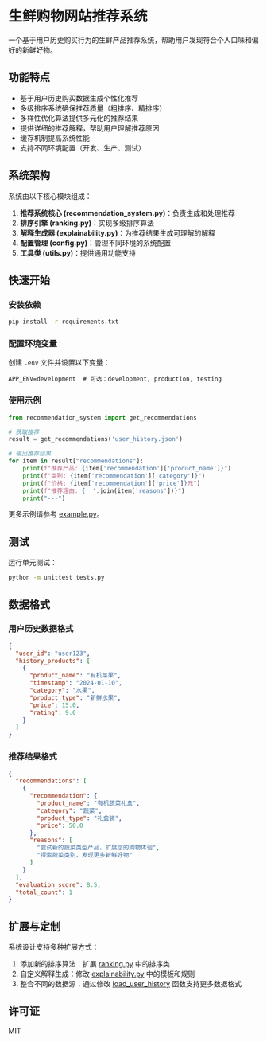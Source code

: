 # 生鲜购物网站推荐系统

一个基于用户历史购买行为的生鲜产品推荐系统，帮助用户发现符合个人口味和偏好的新鲜好物。

## 功能特点

- 基于用户历史购买数据生成个性化推荐
- 多级排序系统确保推荐质量（粗排序、精排序）
- 多样性优化算法提供多元化的推荐结果
- 提供详细的推荐解释，帮助用户理解推荐原因
- 缓存机制提高系统性能
- 支持不同环境配置（开发、生产、测试）

## 系统架构

系统由以下核心模块组成：

1. **推荐系统核心 (recommendation_system.py)**：负责生成和处理推荐
2. **排序引擎 (ranking.py)**：实现多级排序算法
3. **解释生成器 (explainability.py)**：为推荐结果生成可理解的解释
4. **配置管理 (config.py)**：管理不同环境的系统配置
5. **工具类 (utils.py)**：提供通用功能支持

## 快速开始

### 安装依赖

```bash
pip install -r requirements.txt
```


### 配置环境变量

创建 `.env` 文件并设置以下变量：

```plaintext
APP_ENV=development  # 可选：development, production, testing
```

### 使用示例

```python
from recommendation_system import get_recommendations

# 获取推荐
result = get_recommendations('user_history.json')

# 输出推荐结果
for item in result["recommendations"]:
    print(f"推荐产品: {item['recommendation']['product_name']}")
    print(f"类别: {item['recommendation']['category']}")
    print(f"价格: {item['recommendation']['price']}元")
    print(f"推荐理由: {' '.join(item['reasons'])}")
    print("---")
```

更多示例请参考 [example.py](file:///home/crane/文档/软件设计推荐系统插件/example.py)。

## 测试

运行单元测试：

```bash
python -m unittest tests.py
```

## 数据格式

### 用户历史数据格式

```json
{
  "user_id": "user123",
  "history_products": [
    {
      "product_name": "有机苹果",
      "timestamp": "2024-01-10",
      "category": "水果",
      "product_type": "新鲜水果",
      "price": 15.0,
      "rating": 9.0
    }
  ]
}
```

### 推荐结果格式

```json
{
  "recommendations": [
    {
      "recommendation": {
        "product_name": "有机蔬菜礼盒",
        "category": "蔬菜",
        "product_type": "礼盒装",
        "price": 50.0
      },
      "reasons": [
        "尝试新的蔬菜类型产品，扩展您的购物体验",
        "探索蔬菜类别，发现更多新鲜好物"
      ]
    }
  ],
  "evaluation_score": 8.5,
  "total_count": 1
}
```

## 扩展与定制

系统设计支持多种扩展方式：

1. 添加新的排序算法：扩展 [ranking.py](file:///home/crane/文档/软件设计推荐系统插件/ranking.py) 中的排序类
2. 自定义解释生成：修改 [explainability.py](file:///home/crane/文档/软件设计推荐系统插件/explainability.py) 中的模板和规则
3. 整合不同的数据源：通过修改 [load_user_history](file:///home/crane/文档/软件设计推荐系统插件/recommendation_system.py#L93-L145) 函数支持更多数据格式

## 许可证

MIT


